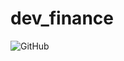 # dev_finance

<img alt="GitHub" src="https://img.shields.io/github/license/thiagotassinari/dev_finance">
